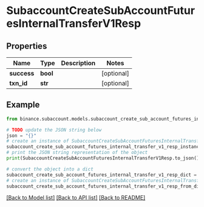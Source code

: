 # SubaccountCreateSubAccountFuturesInternalTransferV1Resp


## Properties

Name | Type | Description | Notes
------------ | ------------- | ------------- | -------------
**success** | **bool** |  | [optional] 
**txn_id** | **str** |  | [optional] 

## Example

```python
from binance.subaccount.models.subaccount_create_sub_account_futures_internal_transfer_v1_resp import SubaccountCreateSubAccountFuturesInternalTransferV1Resp

# TODO update the JSON string below
json = "{}"
# create an instance of SubaccountCreateSubAccountFuturesInternalTransferV1Resp from a JSON string
subaccount_create_sub_account_futures_internal_transfer_v1_resp_instance = SubaccountCreateSubAccountFuturesInternalTransferV1Resp.from_json(json)
# print the JSON string representation of the object
print(SubaccountCreateSubAccountFuturesInternalTransferV1Resp.to_json())

# convert the object into a dict
subaccount_create_sub_account_futures_internal_transfer_v1_resp_dict = subaccount_create_sub_account_futures_internal_transfer_v1_resp_instance.to_dict()
# create an instance of SubaccountCreateSubAccountFuturesInternalTransferV1Resp from a dict
subaccount_create_sub_account_futures_internal_transfer_v1_resp_from_dict = SubaccountCreateSubAccountFuturesInternalTransferV1Resp.from_dict(subaccount_create_sub_account_futures_internal_transfer_v1_resp_dict)
```
[[Back to Model list]](../README.md#documentation-for-models) [[Back to API list]](../README.md#documentation-for-api-endpoints) [[Back to README]](../README.md)


